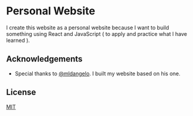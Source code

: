 # Personal Website
I create this website as a personal website because I want to build something using React and JavaScript ( to apply and practice what I have learned ). 
## Acknowledgements
* Special thanks to [@mldangelo](https://github.com/mldangelo). I built my website based on his one. 
## License
[MIT](https://github.com/mldangelo/personal-site/blob/master/LICENSE)
